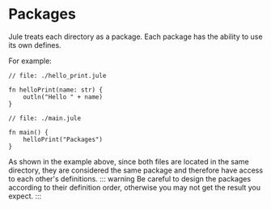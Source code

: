 # Packages
Jule treats each directory as a package. Each package has the ability to use its own defines.

For example: 
```jule
// file: ./hello_print.jule

fn helloPrint(name: str) {
    outln("Hello " + name)
}
```
```jule
// file: ./main.jule

fn main() {
    helloPrint("Packages")
}
```
As shown in the example above, since both files are located in the same directory, they are considered the same package and therefore have access to each other's definitions.
::: warning
Be careful to design the packages according to their definition order, otherwise you may not get the result you expect.
:::
